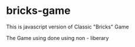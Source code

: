 # bricks-game
This is javascript version of Classic "Bricks" Game

The Game using done using non - liberary
